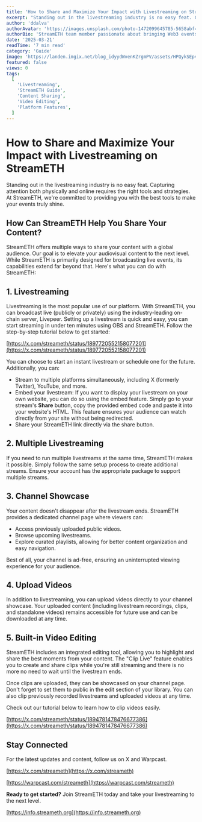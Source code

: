 ```yaml
---
title: 'How to Share and Maximize Your Impact with Livestreaming on StreamETH'
excerpt: "Standing out in the livestreaming industry is no easy feat. Capturing attention both physically and online requires the right tools and strategies. At StreamETH, we're committed to providing you with the best tools to make your events truly shine."
author: 'ddalva'
authorAvatar: 'https://images.unsplash.com/photo-1472099645785-5658abf4ff4e?w=150&h=150&fit=crop&crop=face'
authorBio: 'StreamETH team member passionate about bringing Web3 events to global audiences through innovative livestreaming technology.'
date: '2025-03-21'
readTime: '7 min read'
category: 'Guide'
image: 'https://landen.imgix.net/blog_idyydWvenKZrgmPV/assets/HPQykSEpvnIQNYkG.jpg?w=1600'
featured: false
views: 0
tags:
  [
    'Livestreaming',
    'StreamETH Guide',
    'Content Sharing',
    'Video Editing',
    'Platform Features',
  ]
---
```


# How to Share and Maximize Your Impact with Livestreaming on StreamETH

Standing out in the livestreaming industry is no easy feat. Capturing attention both physically and online requires the right tools and strategies. At StreamETH, we're committed to providing you with the best tools to make your events truly shine.

## How Can StreamETH Help You Share Your Content?

StreamETH offers multiple ways to share your content with a global audience. Our goal is to elevate your audiovisual content to the next level. While StreamETH is primarily designed for broadcasting live events, its capabilities extend far beyond that. Here's what you can do with StreamETH:

## 1. Livestreaming

Livestreaming is the most popular use of our platform. With StreamETH, you can broadcast live (publicly or privately) using the industry-leading on-chain server, Livepeer. Setting up a livestream is quick and easy, you can start streaming in under ten minutes using OBS and StreamETH. Follow the step-by-step tutorial below to get started:

[https://x.com/streameth/status/1897720552158077201](https://x.com/streameth/status/1897720552158077201)

You can choose to start an instant livestream or schedule one for the future. Additionally, you can:

- Stream to multiple platforms simultaneously, including X (formerly Twitter), YouTube, and more.
- Embed your livestream: If you want to display your livestream on your own website, you can do so using the embed feature. Simply go to your stream's **Share** button, copy the provided embed code and paste it into your website's HTML. This feature ensures your audience can watch directly from your site without being redirected.
- Share your StreamETH link directly via the share button.

## 2. Multiple Livestreaming

If you need to run multiple livestreams at the same time, StreamETH makes it possible. Simply follow the same setup process to create additional streams. Ensure your account has the appropriate package to support multiple streams.

## 3. Channel Showcase

Your content doesn't disappear after the livestream ends. StreamETH provides a dedicated channel page where viewers can:

- Access previously uploaded public videos.
- Browse upcoming livestreams.
- Explore curated playlists, allowing for better content organization and easy navigation.

Best of all, your channel is ad-free, ensuring an uninterrupted viewing experience for your audience.

## 4. Upload Videos

In addition to livestreaming, you can upload videos directly to your channel showcase. Your uploaded content (including livestream recordings, clips, and standalone videos) remains accessible for future use and can be downloaded at any time.

## 5. Built-in Video Editing

StreamETH includes an integrated editing tool, allowing you to highlight and share the best moments from your content. The "Clip Live" feature enables you to create and share clips while you're still streaming and there is no more no need to wait until the livestream ends.

Once clips are uploaded, they can be showcased on your channel page. Don't forget to set them to public in the edit section of your library. You can also clip previously recorded livestreams and uploaded videos at any time.

Check out our tutorial below to learn how to clip videos easily.

[https://x.com/streameth/status/1894781478476677386](https://x.com/streameth/status/1894781478476677386)

## Stay Connected

For the latest updates and content, follow us on X and Warpcast.

[https://x.com/streameth](https://x.com/streameth)

[https://warpcast.com/streameth](https://warpcast.com/streameth)

**Ready to get started?** Join StreamETH today and take your livestreaming to the next level.

[https://info.streameth.org](https://info.streameth.org)
